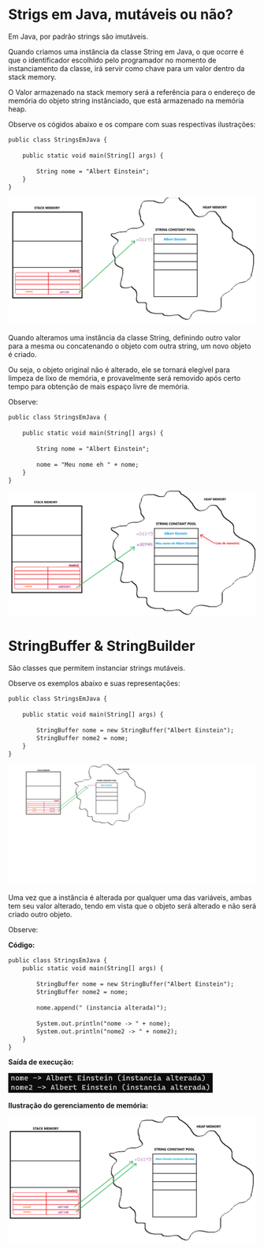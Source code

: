 # Strigs em Java, mutáveis ou não?

Em Java, por padrão strings são imutáveis.

Quando criamos uma instância da classe String em Java, o que ocorre é que o identificador escolhido pelo programador no momento de instanciamento da classe, irá servir como chave para um valor dentro da stack memory. 

O Valor armazenado na stack memory será a referência para o endereço de memória do objeto string instânciado, que está armazenado na memória heap.

Observe os cógidos abaixo e os compare com suas respectivas ilustrações:

```
public class StringsEmJava {
    
    public static void main(String[] args) {

        String nome = "Albert Einstein";
    }
}
```

![](images/strings.png)

Quando alteramos uma instância da classe String, definindo outro valor para a mesma ou concatenando o objeto com outra string, um novo objeto é criado.

Ou seja, o objeto original não é alterado, ele se tornará elegível para limpeza de lixo de memória, e provavelmente será removido após certo tempo para obtenção de mais espaço livre de memória.

Observe:

```
public class StringsEmJava {
    
    public static void main(String[] args) {

        String nome = "Albert Einstein";

        nome = "Meu nome eh " + nome;
    }
}
```

![](images/strings2.png)

# StringBuffer & StringBuilder

São classes que permitem instanciar strings mutáveis.

Observe os exemplos abaixo e suas representações:

```
public class StringsEmJava {
    
    public static void main(String[] args) {

        StringBuffer nome = new StringBuffer("Albert Einstein");
        StringBuffer nome2 = nome;
    }
}
```

![](images/strings3.png)

Uma vez que a instância é alterada por qualquer uma das variáveis, ambas tem seu valor alterado, tendo em vista que o objeto será alterado e não será criado outro objeto.

Observe:

**Código:**

```
public class StringsEmJava { 
    public static void main(String[] args) {

        StringBuffer nome = new StringBuffer("Albert Einstein");
        StringBuffer nome2 = nome;

        nome.append(" (instancia alterada)");

        System.out.println("nome -> " + nome);
        System.out.println("nome2 -> " + nome2);
    }
}
```

**Saída de execução:**

![](images/stringbuffer-output.png)

**Ilustração do gerenciamento de memória:**

![](images/strings4.png)